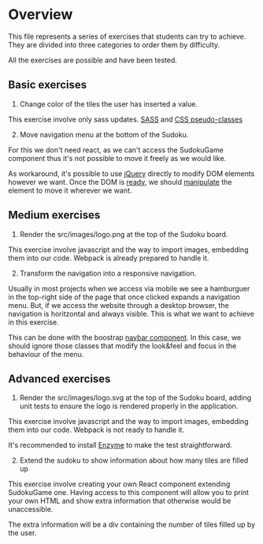 # Overview

This file represents a series of exercises that students can try to achieve. They
are divided into three categories to order them by difficulty.

All the exercises are possible and have been tested.

## Basic exercises

1. Change color of the tiles the user has inserted a value.

This exercise involve only sass updates. [SASS](https://sass-lang.com/) and
[CSS pseudo-classes](https://www.w3schools.com/css/css_pseudo_classes.asp)

2. Move navigation menu at the bottom of the Sudoku.

For this we don't need react, as we can't access the SudokuGame component thus it's
not possible to move it freely as we would like.

As workaround, it's possible to use [jQuery](http://api.jquery.com/) directly to
modify DOM elements however we want. Once the DOM is [ready](http://api.jquery.com/ready/),
we should [manipulate](http://api.jquery.com/category/manipulation/) the element
to move it wherever we want.

## Medium exercises

1. Render the src/images/logo.png at the top of the Sudoku board.

This exercise involve javascript and the way to import images, embedding them
into our code. Webpack is already prepared to handle it.

2. Transform the navigation into a responsive navigation.

Usually in most projects when we access via mobile we see a hamburguer in the top-right
side of the page that once clicked expands a navigation menu. But, if we access
the website through a desktop browser, the navigation is horitzontal and always visible.
This is what we want to achieve in this exercise.

This can be done with the boostrap [navbar component](https://getbootstrap.com/docs/4.0/components/navbar/).
In this case, we should ignore those classes that modify the look&feel and focus
in the behaviour of the menu.

## Advanced exercises

1. Render the src/images/logo.svg at the top of the Sudoku board, adding unit
tests to ensure the logo is rendered properly in the application.

This exercise involve javascript and the way to import images, embedding them
into our code. Webpack is not ready to handle it.

It's recommended to install [Enzyme](http://airbnb.io/enzyme/docs/api/ReactWrapper/find.html)
to make the test straightforward.

2. Extend the sudoku to show information about how many tiles are filled up

This exercise involve creating your own React component extending SudokuGame one.
Having access to this component will allow you to print your own HTML and show
extra information that otherwise would be unaccessible.

The extra information will be a div containing the number of tiles filled up
by the user.
